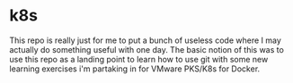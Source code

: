 # k8s

This repo is really just for me to put a bunch of useless code where I may actually do something useful with one day. The basic notion of this was to use this repo as a landing point to learn how to use git with some new learning exercises i'm partaking in for VMware PKS/K8s for Docker.
